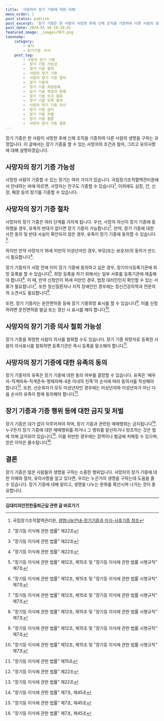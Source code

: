 ```yaml
---
title: '사망자의 장기 기증에 대한 이해'
menu_order: 1
post_status: publish
post_excerpt: '장기 기증은 한 사람이 사망한 후에 신체 조직을 기증하여 다른 사람의 생명을 구하는 과정입니다. 이 글에서는 장기 기증을 할 수 있는 사망자의 조건과 절차, 그리고 유의사항에 대해 설명하겠습니다.'
post_date: 2024-01-18 10:39:41
featured_image: _images/복지.png
taxonomy:
    category:
        - 복지
        - 장기기증ㆍ이식
    post_tag:
        - 사망자 장기 기증
        -  장기 기증 가능성
        -  장기 기증 절차
        -  사망자 장기 기증
        -  사망자 장기 기증 절차
        -  장기 기증자
        -  장기 기증 희망등록
        -  장기 기증 희망자 등록
        -  장기 기증 의사 철회
        -  장기 기증 유족 동의
        -  사망자 장기 기증 의사
        -  장기 기증 금지
        -  장기 기증 처벌
        -  장기 기증 결론
        -  사망자 장기 기증 결론
---
```



장기 기증은 한 사람이 사망한 후에 신체 조직을 기증하여 다른 사람의 생명을 구하는 과정입니다. 이 글에서는 장기 기증을 할 수 있는 사망자의 조건과 절차, 그리고 유의사항에 대해 설명하겠습니다.

## 사망자의 장기 기증 가능성

사망한 사람이 기증할 수 있는 장기는 여러 가지가 있습니다. 국립장기조직혈액관리원에서 안내하는 바에 따르면, 사망자는 안구도 기증할 수 있습니다[^1]. 이외에도 심장, 간, 신장, 췌장 등의 장기를 기증할 수 있습니다.

## 사망자의 장기 기증 절차

사망자의 장기 기증은 여러 단계를 거치게 됩니다. 우선, 사망자 자신이 장기 기증에 동의했을 경우, 유족의 반대가 없다면 장기 기증이 가능합니다[^2]. 만약, 장기 기증에 대한 사전 동의 및 반대 사실이 확인되지 않은 경우, 유족이 장기 기증에 동의할 수 있습니다[^2].

하지만 만약 사망자가 16세 미만의 미성년자인 경우, 부모(또는 보호자)의 동의가 반드시 필요합니다[^2].

장기 기증자가 사망 전에 이미 장기 기증에 동의하고 싶은 경우, 장기이식등록기관에 희망 등록을 할 수 있습니다[^3]. 희망 등록을 하기 위해서는 일부 서류를 등록기관에 제출해야 합니다[^3]. 이 때, 만약 신청인이 16세 미만인 경우, 법정 대리인인지 확인할 수 있는 서류가 필요합니다[^3]. 또한 정신질환자나 지적 장애인인 경우에는 정신건강의학과 전문의의 소견서도 필요합니다[^3].

또한, 장기 기증자는 운전면허증 등에 장기 기증희망 표시를 할 수 있습니다[^3]. 이를 신청하려면 운전면허증 발급 또는 갱신 시 표시를 해야 합니다[^3].

## 사망자의 장기 기증 의사 철회 가능성

장기 기증을 희망한 사람이 의사를 철회할 수도 있습니다. 장기 기증 희망자로 등록한 사람이 의사표시를 철회하면 등록기관은 즉시 등록을 말소해야 합니다[^4].

## 사망자의 장기 기증에 대한 유족의 동의

장기 기증자의 유족은 장기 기증에 대한 동의 여부를 결정할 수 있습니다. 유족은 '배우자-직계비속-직계존속-형제자매-4촌 이내의 친족'의 순서에 따라 동의서를 작성해야 합니다[^5]. 또한, 선순위자가 모두 미성년자인 경우에는 미성년자와 미성년자가 아닌 다음 순서의 유족이 함께 동의해야 합니다[^5].

## 장기 기증과 기증 행위 등에 대한 금지 및 처벌

장기 기증은 대가 없이 이루어져야 하며, 장기 기증과 관련된 매매행위는 금지됩니다[^6]. 누구든지 장기 기증에 대한 매매행위를 하거나 그 행위를 알선하거나 방조하는 것은 법에 의해 금지되어 있습니다[^6]. 이를 위반한 경우에는 징역이나 벌금에 처해질 수 있으며, 얻은 이익은 몰수됩니다[^6].

## 결론

장기 기증은 많은 사람들의 생명을 구하는 소중한 행위입니다. 사망자의 장기 기증에 대한 이해와 절차, 유의사항을 알고 있다면, 우리는 누군가의 생명을 구하는데 도움을 줄 수 있습니다. 장기 기증에 대해 알리고, 생명을 나누는 문화를 확산시켜 나가는 것이 중요합니다.

[^1]: 국립장기조직혈액관리원, [생명나눔안내-장기기증과 이식-사후기증 참조](http://www.konos.or.kr/org/org_01.do)
[^2]: "장기등 이식에 관한 법률" 제22조
[^3]: "장기등 이식에 관한 법률" 제12조, 제15조 및 "장기등 이식에 관한 법률 시행규칙" 제7조
[^4]: "장기등 이식에 관한 법률" 제15조
[^5]: "장기등 이식에 관한 법률" 제22조
[^6]: "장기등 이식에 관한 법률" 제7조, 제45조


<!-- wp:separator -->
<hr class="wp-block-separator has-alpha-channel-opacity"/>
<!-- /wp:separator -->

<!-- wp:group {"backgroundColor":"base","layout":{"type":"constrained"}} -->
<div class="wp-block-group has-base-background-color has-background"><!-- wp:paragraph {"align":"center","fontSize":"medium"} -->
<p class="has-text-align-center has-large-font-size"><strong>김대리의안전한출퇴근길 관련 글 바로가기</strong></p>
<!-- /wp:paragraph -->


<!-- wp:latest-posts
{"categories":[{"id":1794,"count":19,"description":"","link":"https://uknowlaw.com/category/%ea%b9%80%eb%8c%80%eb%a6%ac%ec%9d%98%ec%95%88%ec%a0%84%ed%95%9c%ec%b6%9c%ed%87%b4%ea%b7%bc%ea%b8%b8/","name":"김대리의안전한출퇴근길","slug":"김대리의안전한출퇴근길","taxonomy":"category","parent":0,"meta":[],"_links":{"self":[{"href":"https://uknowlaw.com/wp-json/wp/v2/categories/1794"}],"collection":[{"href":"https://uknowlaw.com/wp-json/wp/v2/categories"}],"about":[{"href":"https://uknowlaw.com/wp-json/wp/v2/taxonomies/category"}],"wp:post_type":[{"href":"https://uknowlaw.com/wp-json/wp/v2/posts?categories=1794"}],"curies":[{"name":"wp","href":"https://api.w.org/{rel}","templated":true}]}}],"postsToShow":100,"excerptLength":28,"postLayout":"grid","columns":2,"featuredImageAlign":"left","featuredImageSizeSlug":"large","fontSize":"small"} /--></div>
<!-- /wp:group -->